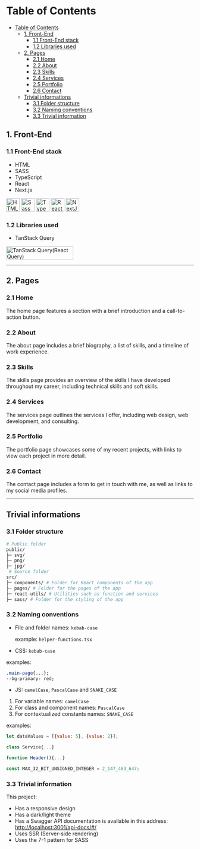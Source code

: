 # Table of Contents

- [Table of Contents](#table-of-contents)
  - [1. Front-End](#1-front-end)
    - [1.1 Front-End stack](#11-front-end-stack)
    - [1.2 Libraries used](#12-libraries-used)
  - [2. Pages](#2-pages)
    - [2.1 Home](#21-home)
    - [2.2 About](#22-about)
    - [2.3 Skills](#23-skills)
    - [2.4 Services](#24-services)
    - [2.5 Portfolio](#25-portfolio)
    - [2.6 Contact](#26-contact)
  - [Trivial informations](#trivial-informations)
    - [3.1 Folder structure](#31-folder-structure)
    - [3.2 Naming conventions](#32-naming-conventions)
    - [3.3 Trivial information](#33-trivial-information)

## 1. Front-End

### 1.1 Front-End stack

- HTML
- SASS
- TypeScript
- React
- Next.js

<a href="https://developer.mozilla.org/en-US/docs/Glossary/HTML5" target="_blank" rel="noreferrer" title="HTML5"><img src="https://raw.githubusercontent.com/danielcranney/readme-generator/main/public/icons/skills/html5-colored.svg" width="36" height="36" alt="HTML5" /></a>
<a href="https://sass-lang.com/" target="_blank" rel="noreferrer" title="SASS"><img src="https://raw.githubusercontent.com/danielcranney/readme-generator/main/public/icons/skills/sass-colored.svg" width="36" height="36" alt="Sass" /></a>
<a href="https://www.typescriptlang.org/" target="_blank" rel="noreferrer" title="TypeScript"><img src="https://raw.githubusercontent.com/danielcranney/readme-generator/main/public/icons/skills/typescript-colored.svg" width="36" height="36" alt="TypeScript" /></a>
<a href="https://reactjs.org/" target="_blank" rel="noreferrer" title="React"><img src="https://raw.githubusercontent.com/danielcranney/readme-generator/main/public/icons/skills/react-colored.svg" width="36" height="36" alt="React" /></a>
<a href="https://nextjs.org/docs" target="_blank" rel="noreferrer" title="Next.js"><img src="https://raw.githubusercontent.com/danielcranney/readme-generator/main/public/icons/skills/nextjs-colored.svg" width="36" height="36" alt="NextJs" /></a>

### 1.2 Libraries used

- TanStack Query

<a  href="https://tanstack.com/"  target="_blank"  rel="noreferrer" title="TanStackQuery a.k.a React Query v4">
<img src="https://raw.githubusercontent.com/TanStack/query/main/media/logo-light.png" width="180" height="36" alt="TanStack Query(React Query)"/>
</a>

---

## 2. Pages

### 2.1 Home

The home page features a section with a brief introduction and a call-to-action button.

### 2.2 About

The about page includes a brief biography, a list of skills, and a timeline of work experience.

### 2.3 Skills

The skills page provides an overview of the skills I have developed throughout my career, including technical skills and soft skills.

### 2.4 Services

The services page outlines the services I offer, including web design, web development, and consulting.

### 2.5 Portfolio

The portfolio page showcases some of my recent projects, with links to view each project in more detail.

### 2.6 Contact

The contact page includes a form to get in touch with me, as well as links to my social media profiles.

---

## Trivial informations

### 3.1 Folder structure

```bash
# Public folder
public/  
├─ svg/
├─ png/
├─ jpg/
 # Source folder
src/
├─ components/ # Folder for React components of the app
├─ pages/ # Folder for the pages of the app
├─ react-utils/ # Utilities such as function and services
├─ sass/ # Folder for the styling of the app
```

### 3.2 Naming conventions

- File and folder names: `kebab-case`

   example: `helper-functions.tsx`

- CSS: `kebab-case`

 examples:

  ```css
  .main-page{...};
  --bg-primary: red;
  ```

- JS: `camelCase`, ⁣`PascalCase` and `SNAKE_CASE`

 1. For variable names: `camelCase`
 2. For class and component names: `PascalCase`
 3. For contextualized constants names: `SNAKE_CASE`

 examples:

 ```js
 let dataValues = [{value: 5}, {value: 2}];

 class Service{...}

 function Header(){...}

 const MAX_32_BIT_UNSIGNED_INTEGER = 2_147_483_647;
 ```

### 3.3 Trivial information

This project:

- Has a responsive design
- Has a dark/light theme
- Has a Swagger API documentation is available in this address: <http://localhost:3001/api-docs/#/>
- Uses SSR (Server-side rendering)
- Uses the 7-1 pattern for SASS
